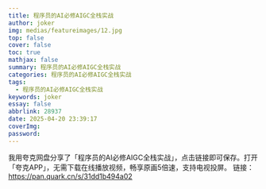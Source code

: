 ```yaml
---
title: 程序员的AI必修AIGC全栈实战
author: joker
img: medias/featureimages/12.jpg
top: false
cover: false
toc: true
mathjax: false
summary: 程序员的AI必修AIGC全栈实战
categories: 程序员的AI必修AIGC全栈实战
tags:
  - 程序员的AI必修AIGC全栈实战
keywords: joker
essay: false
abbrlink: 28937
date: 2025-04-20 23:39:17
coverImg:
password:
---
```


我用夸克网盘分享了「程序员的AI必修AIGC全栈实战」，点击链接即可保存。打开「夸克APP」，无需下载在线播放视频，畅享原画5倍速，支持电视投屏。
链接：https://pan.quark.cn/s/31dd1b494a02
